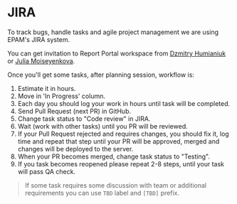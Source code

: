 # JIRA

To track bugs, handle tasks and agile project management we are using EPAM's JIRA system.

You can get invitation to Report Portal workspace from [Dzmitry Humianiuk](https://telescope.epam.com/who/Dzmitry_Humianiuk) or [Julia Moiseyenkova](https://telescope.epam.com/who/Julia_Moiseyenkova).

Once you'll get some tasks, after planning session, workflow is:

1.  Estimate it in hours.
1.  Move in 'In Progress' column.
1.  Each day you should log your work in hours until task will be completed.
1.  Send Pull Request (next PR) in GitHub.
1.  Change task status to "Code review" in JIRA.
1.  Wait (work with other tasks) until you PR will be reviewed.
1.  If your Pull Request rejected and requires changes, you should fix it, log time and repeat that step until your PR will be approved, merged and changes will be deployed to the server.
1.  When your PR becomes merged, change task status to "Testing".
1.  If you task becomes reopened please repeat 2-8 steps, until your task will pass QA check.

> If some task requires some discussion with team or additional requirements you can use `TBD` label and `[TBD]` prefix.
